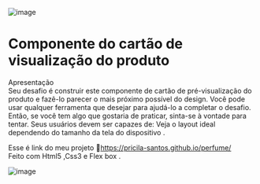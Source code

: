 ![image](https://user-images.githubusercontent.com/108711196/193092879-01cf976a-a13e-4bf8-a8d2-c3ebffe4fdbc.png)

# Componente do cartão de visualização do produto

Apresentação <br>
Seu desafio é construir este componente de cartão de pré-visualização do produto e fazê-lo parecer o mais próximo possível do design.
Você pode usar qualquer ferramenta que desejar para ajudá-lo a completar o desafio. Então, se você tem algo que gostaria de praticar, sinta-se à vontade para tentar.
Seus usuários devem ser capazes de:
Veja o layout ideal dependendo do tamanho da tela do dispositivo .<br>

Esse é link do meu projeto  🔗https://pricila-santos.github.io/perfume/<br>
Feito com Html5 ,Css3 e Flex box .

![image](https://user-images.githubusercontent.com/108711196/193093197-6f709153-0e6a-4192-b059-26b636902051.png)



